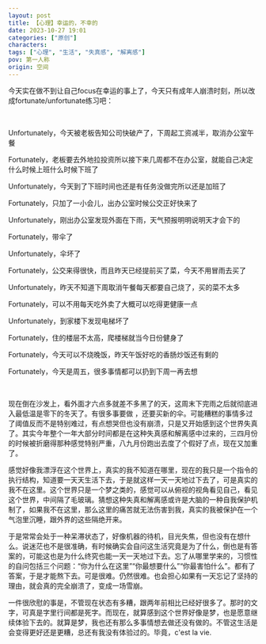 ```yaml
---
layout: post
title: 【心理】幸运的，不幸的
date: 2023-10-27 19:01
categories: ["原创"]
characters: 
tags: ["心理", "生活", "失真感", "解离感"]
pov: 第一人称
origin: 空间
---
```


今天实在做不到让自己focus在幸运的事上了，今天只有成年人崩溃时刻，所以改成fortunate/unfortunate练习吧：

<br>

Unfortunately，今天被老板告知公司快破产了，下周起工资减半，取消办公室午餐

Fortunately，老板要去外地拉投资所以接下来几周都不在办公室，就能自己决定什么时候上班什么时候下班了

Unfortunately，今天到了下班时间也还是有任务没做完所以还是加班了

Fortunately，只加了一小会儿，出办公室时候公交正好快来了

Unfortunately，刚出办公室发现外面在下雨，天气预报明明说明天才会下的

Fortunately，带伞了

Unfortunately，伞坏了

Fortunately，公交来得很快，而且昨天已经提前买了菜，今天不用冒雨去买了

Unfortunately，昨天不知道下周取消午餐每天都要自己烧了，买的菜不太多

Fortunately，可以不用每天吃外卖了大概可以吃得更健康一点

Unfortunately，到家楼下发现电梯坏了

Fortunately，住的楼层不太高，爬楼梯就当今日份健身了

Fortunately，今天可以不烧晚饭，昨天午饭好吃的香肠炒饭还有剩的

Fortunately，今天是周五，很多事情都可以扔到下周一再去想

<br>

现在倒在沙发上，看外面才六点多就差不多黑了的天，这周末下完雨之后就彻底进入最低温是零下的冬天了。有很多事要做 ，还要买新的伞。可能糟糕的事情多过了阈值反而不是特别难过，有点想哭但也没有崩溃，只是又开始感到这个世界失真了。其实今年整个一年大部分时间都是在这种失真感和解离感中过来的，三四月份的时候被折磨得那种感觉特别严重，八九月份跑出去度了个假好了点，现在又加重了。

感觉好像我漂浮在这个世界上，真实的我不知道在哪里，现在的我只是一个指令的执行结构，知道要一天天生活下去，于是就这样一天一天地过下去了，可是真实的我不在这里。这个世界只是一个梦之类的，感觉可以从俯视的视角看见自己，看见这个世界，中间隔了毛玻璃。猜想这种失真和解离感或许是大脑的一种自我保护机制了，如果我不在这里，那么这里的痛苦就无法伤害到我，真实的我被保护在一个气泡里沉睡，跟外界的这些隔绝开来。

于是常常会处于一种呆滞状态了，好像机器的待机，目光失焦，但也没有在想什么。说迷茫也不是很准确，有时候确实会自问这生活究竟是为了什么，倒也是有答案的，可能这也是为什么终究也能一天一天地过下去。忘了从哪里学来的，习惯性的自问包括三个问题：“你为什么在这里”“你最想要什么”“你最害怕什么”。都有了答案，于是才能熬下去。可是很难。仍然很难。也会担心如果有一天忘记了坚持的理由，就会真的完全崩溃了，变成一场雪崩。

一件很欣慰的事是，不管现在状态有多糟，跟两年前相比已经好很多了。那时的文字，可真是字里行间都是死字。而现在，就算感到这个世界好像是梦，也是愿意继续体验下去的。就算是梦，我也还有那么多事情想去做还没有做的。不管这生活是会变得更好还是更糟，总还有我没有体验过的。毕竟，c'est la vie.
